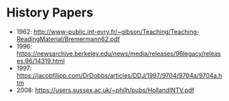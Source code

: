 # History Papers

* 1962: http://www-public.int-evry.fr/~gibson/Teaching/Teaching-ReadingMaterial/Bremermann62.pdf
* 1996: https://newsarchive.berkeley.edu/news/media/releases/96legacy/releases.96/14319.html
* 1997: https://jacobfilipp.com/DrDobbs/articles/DDJ/1997/9704/9704a/9704a.htm
* 2008: https://users.sussex.ac.uk/~philh/pubs/HollandINTV.pdf
